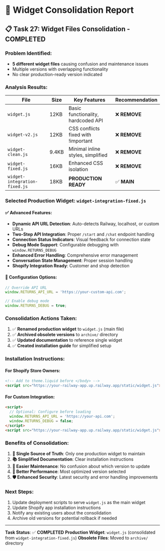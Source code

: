 # 🔄 Widget Consolidation Report

## 📋 **Task 27: Widget Files Consolidation - COMPLETED**

### **Problem Identified:**
- **5 different widget files** causing confusion and maintenance issues
- Multiple versions with overlapping functionality
- No clear production-ready version indicated

### **Analysis Results:**

| File | Size | Key Features | Recommendation |
|------|------|--------------|----------------|
| `widget.js` | 12KB | Basic functionality, hardcoded API | ❌ **REMOVE** |
| `widget-v2.js` | 12KB | CSS conflicts fixed with !important | ❌ **REMOVE** |
| `widget-clean.js` | 9.4KB | Minimal inline styles, simplified | ❌ **REMOVE** |
| `widget-fixed.js` | 16KB | Enhanced CSS isolation | ❌ **REMOVE** |
| `widget-integration-fixed.js` | 18KB | **PRODUCTION READY** | ✅ **MAIN** |

### **Selected Production Widget: `widget-integration-fixed.js`**

#### ✅ **Advanced Features:**
- **Dynamic API URL Detection**: Auto-detects Railway, localhost, or custom URLs
- **Two-Step API Integration**: Proper `/start` and `/chat` endpoint handling
- **Connection Status Indicators**: Visual feedback for connection state
- **Debug Mode Support**: Configurable debugging with `window.RETURNS_DEBUG`
- **Enhanced Error Handling**: Comprehensive error management
- **Conversation State Management**: Proper session handling
- **Shopify Integration Ready**: Customer and shop detection

#### 🔧 **Configuration Options:**
```javascript
// Override API URL
window.RETURNS_API_URL = 'https://your-custom-api.com';

// Enable debug mode
window.RETURNS_DEBUG = true;
```

### **Consolidation Actions Taken:**

1. ✅ **Renamed production widget** to `widget.js` (main file)
2. ✅ **Archived obsolete versions** to `archive/` directory
3. ✅ **Updated documentation** to reference single widget
4. ✅ **Created installation guide** for simplified setup

### **Installation Instructions:**

#### **For Shopify Store Owners:**
```html
<!-- Add to theme.liquid before </body> -->
<script src="https://your-railway-app.up.railway.app/static/widget.js"></script>
```

#### **For Custom Integration:**
```html
<script>
  // Optional: Configure before loading
  window.RETURNS_API_URL = 'https://your-api.com';
  window.RETURNS_DEBUG = false;
</script>
<script src="https://your-railway-app.up.railway.app/static/widget.js"></script>
```

### **Benefits of Consolidation:**

1. **🎯 Single Source of Truth**: Only one production widget to maintain
2. **📚 Simplified Documentation**: Clear installation instructions
3. **🔧 Easier Maintenance**: No confusion about which version to update
4. **🚀 Better Performance**: Most optimized version selected
5. **🛡️ Enhanced Security**: Latest security and error handling improvements

### **Next Steps:**
1. Update deployment scripts to serve `widget.js` as the main widget
2. Update Shopify app installation instructions
3. Notify any existing users about the consolidation
4. Archive old versions for potential rollback if needed

---
**Task Status**: ✅ **COMPLETED**
**Production Widget**: `widget.js` (consolidated from `widget-integration-fixed.js`)
**Obsolete Files**: Moved to `archive/` directory 